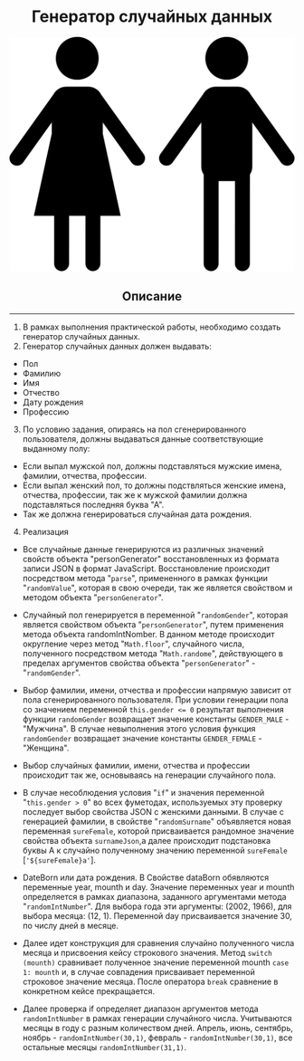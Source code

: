 <h1 align="center">Генератор случайных данных</h1>

![Силуэты](/siluet.png)

<h2 align="center">Описание</h2>

--- 
1. В рамках выполнения практической работы, необходимо создать генератор случайных данных. 
2. Генератор случайных данных должен выдавать:
- Пол
- Фамилию
- Имя
- Отчество
- Дату рождения
- Профессию
3. По условию задания, опираясь на пол сгенерированного пользователя, должны выдаваться данные соответствующие выданному полу:
- Если выпал мужской пол, должны подставляться мужские имена, фамилии, отчества, профессии.
- Если выпал женский пол, то должны подствляться женские имена, отчества, профессии, так же к мужской фамилии должна подставляться последняя буква "А".
- Так же должна генерироваться случайная дата рождения.

4. Реализация

- Все случайные данные генерируются из различных значений свойств объекта "personGenerator" восстановленных из формата записи JSON в формат JavaScript. Восстановление происходит посредством метода "`parse`", примененного в рамках функции "`randomValue`", которая в свою очереди, так же является свойством и методом объекта "`personGenerator`".

- Случайный пол генерируется в переменной "`randomGender`", которая является свойством объекта "`personGenerator`", путем применения метода объекта randomIntNomber. В данном методе происходит округление через метод "`Math.floor`", случайного числа, полученного посредством метода "`Math.randome`", действующего в пределах аргументов свойства объекта "`personGenerator`" - "`randomGender`".

- Выбор фамилии, имени, отчества и профессии напрямую зависит от пола сгенерированного пользователя. При условии генерации пола со значением переменной `this.gender <= 0` результат выполнения функции `randomGender` возвращает значение константы `GENDER_MALE` - "Мужчина". В случае невыполнения этого условия функция `randomGender` возвращает значение константы `GENDER_FEMALE` - "Женщина".
- Выбор случайных фамилии, имени, отчества и профессии происходит так же, основываясь на генерации случайного пола. 
- В случае несоблюдения условия "`if`" и значения переменной "`this.gender > 0`" во всех фуметодах, используемых эту проверку последует выбор свойства JSON с женскими данными. В случае с генерацией фамилии, в свойстве "`randomSurname`" объявляется новая переменная `sureFemale`, которой присваивается рандомное значение свойства объекта `surnameJson`,а  далее происходит  подстановка буквы А к случайно полученному значению переменной `sureFemale` [`'${sureFemale}a'`].
- DateBorn или дата рождения.
В Свойстве dataBorn обявляются переменные year, mounth и day. Значение переменных year и mounth определяется в рамках диапазона, заданного аргументами метода "`randomIntNumber`". Для выбора года эти аргументы: (2002, 1966), для выбора месяца: (12, 1). Переменной day присваивается значение 30, по числу дней в месяце. 
- Далее идет конструкция для сравнения случайно полученного числа месяца и присвоения кейсу строкового значения. Метод `switch (mounth)` сравнивает полученное значение переменной mounth `сase 1: mounth` и, в случае совпадения присваивает переменной строковое значение месяца. После оператора `break` сравнение в конкретном кейсе прекращается.
- Далее проверка if определяет диапазон аргументов метода `randomIntNumber` в рамках генерации случайного числа. Учитываются месяцы в году с разным количеством дней. Апрель, июнь, сентябрь, ноябрь - `randomIntNumber(30,1)`, февраль - `randomIntNumber(30,1)`, все остальные месяцы `randomIntNumber(31,1)`.